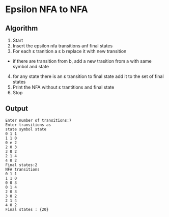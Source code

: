 # Epsilon NFA to NFA
## Algorithm
1. Start
2. Insert the epsilon nfa transitions anf final states
3. For each ε tranition a ε b replace it with new transition
  - if there are transition from b, add a new trasition from a with same symbol and state
4.  for any state there is an ε transition to final state add it to the set of final states
5.  Print the NFA without ε trantitions and final state
6.  Stop
## Output
```
Enter number of transitions:7
Enter transitions as 
state symbol state
0 1 1
1 1 0
0 e 2
2 0 3
3 0 2
2 1 4
4 0 2
Final states:2
NFA transitions
0 1 1
1 1 0
0 0 3
0 1 4
2 0 3
3 0 2
2 1 4
4 0 2
Final states : {20}
```

